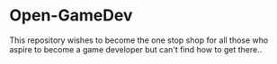 # Open-GameDev
This repository wishes to become the one stop shop for all those who aspire to become a game developer but can't find how to get there..
